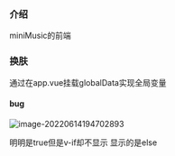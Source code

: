 ### 介绍
miniMusic的前端



### 换肤

通过在app.vue挂载globalData实现全局变量

#### bug

![image-20220614194702893](C:\Users\挚爱丶丹\AppData\Roaming\Typora\typora-user-images\image-20220614194702893.png)

明明是true但是v-if却不显示 显示的是else
